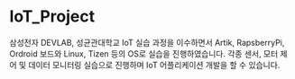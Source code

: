 # IoT_Project

삼성전자 DEVLAB, 성균관대학교 IoT 실습 과정을 이수하면서 Artik, RapsberryPi, Ordroid 보드와 Linux, Tizen 등의 OS로 실습을 진행하였습니다. 각종 센서, 모터 제어 및 데이터 모니터링 실습으로 진행하며 IoT 어플리케이션 개발을 할 수 있습니다.

